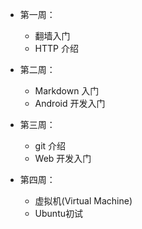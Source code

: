 - 第一周：
  - 翻墙入门
  - HTTP 介绍

- 第二周：
  - Markdown 入门
  - Android 开发入门

- 第三周：
  - git 介绍
  - Web 开发入门
  
- 第四周：
  - 虚拟机(Virtual Machine)
  - Ubuntu初试
